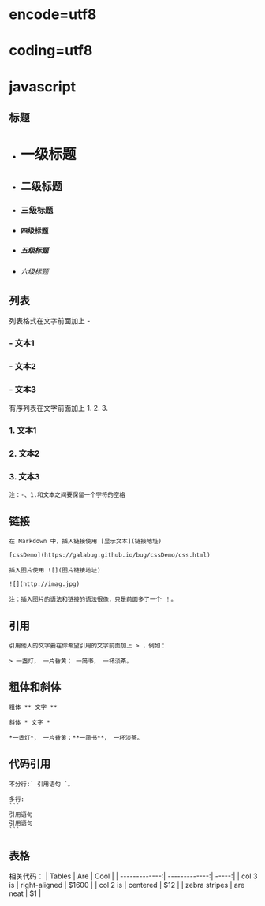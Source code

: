 <meta http-equiv="Content-Type" content="text/html; charset=utf-8">

# encode=utf8
# coding=utf8

# javascript
## 标题
- # 一级标题
- ## 二级标题
- ### 三级标题
- #### 四级标题
- ##### 五级标题
- ###### 六级标题 

## 列表

  列表格式在文字前面加上 - 

  ### - 文本1
  ### - 文本2
  ### - 文本3

  有序列表在文字前面加上 1. 2. 3. 

  ### 1. 文本1
  ### 2. 文本2
  ### 3. 文本3

    注：-、1.和文本之间要保留一个字符的空格

## 链接

    在 Markdown 中，插入链接使用 [显示文本](链接地址) 
    
    [cssDemo](https://galabug.github.io/bug/cssDemo/css.html)

    插入图片使用 ![](图片链接地址) 

    ![](http://imag.jpg)
    
    注：插入图片的语法和链接的语法很像，只是前面多了一个 ！。

## 引用
    
    引用他人的文字要在你希望引用的文字前面加上 > ，例如：

    > 一盏灯， 一片昏黄； 一简书， 一杯淡茶。

## 粗体和斜体
    
    粗体 ** 文字 **
    
    斜体 * 文字 *

    *一盏灯*， 一片昏黄；**一简书**， 一杯淡茶。

## 代码引用
    
    不分行:` 引用语句 `。
    
    多行:
    ```
    引用语句 
    引用语句  
    ```

## 表格
相关代码：
| Tables        | Are           | Cool  |
| -------------:| -------------:| -----:|
| col 3 is      | right-aligned | $1600 |
| col 2 is      | centered      |   $12 |
| zebra stripes | are neat      |    $1 |




